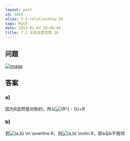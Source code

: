 ```yaml
---
layout: post
id: 1863
alias: 7-1-relationship-26
tags: Math
date: 2013-01-07 20:48:04
title: 7.1 关系及其性质 26
---
```


## 问题

[![image](http://freewind.me/wp-content/uploads/2013/01/image_thumb132.png "image")](http://freewind.me/wp-content/uploads/2013/01/image131.png)

## 答案

### a)

因为R显然是对称的，所以![{R^{ - 1}}](http://chart.apis.google.com/chart?cht=tx&chs=1x0&chf=bg,s,FFFFFF00&chco=000000&chl=%7BR%5E%7B%20-%201%7D%7D)=R

### b)

若![(a,b) \in \overline R ](http://chart.apis.google.com/chart?cht=tx&chs=1x0&chf=bg,s,FFFFFF00&chco=000000&chl=%28a%2Cb%29%20%5Cin%20%5Coverline%20R%20)，则![(a,b) \notin R](http://chart.apis.google.com/chart?cht=tx&chs=1x0&chf=bg,s,FFFFFF00&chco=000000&chl=%28a%2Cb%29%20%5Cnotin%20R)，即a与b不相邻

